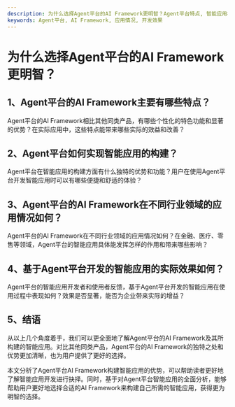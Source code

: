 ```yaml
---
description: 为什么选择Agent平台的AI Framework更明智？Agent平台特点, 智能应用构建
keywords: Agent平台, AI Framework, 应用情况, 开发效果
---
```

# 为什么选择Agent平台的AI Framework更明智？

## 1、Agent平台的AI Framework主要有哪些特点？

Agent平台的AI Framework相比其他同类产品，有哪些个性化的特色功能和显著的优势？在实际应用中，这些特点能带来哪些实际的效益和改善？

## 2、Agent平台如何实现智能应用的构建？

Agent平台在智能应用的构建方面有什么独特的优势和功能？用户在使用Agent平台开发智能应用时可以有哪些便捷和舒适的体验？

## 3、Agent平台的AI Framework在不同行业领域的应用情况如何？

Agent平台的AI Framework在不同行业领域的应用情况如何？在金融、医疗、零售等领域，Agent平台的智能应用具体能发挥怎样的作用和带来哪些影响？

## 4、基于Agent平台开发的智能应用的实际效果如何？

Agent平台的智能应用开发者和使用者反馈，基于Agent平台开发的智能应用在使用过程中表现如何？效果是否显著，能否为企业带来实际的增益？

## 5、结语

从以上几个角度着手，我们可以更全面地了解Agent平台的AI Framework及其所构建的智能应用。对比其他同类产品，Agent平台的AI Framework的独特之处和优势更加清晰，也为用户提供了更好的选择。

本文分析了Agent平台AI Framework构建智能应用的优势，可以帮助读者更好地了解智能应用开发进行抉择。同时，基于对Agent平台智能应用的全面分析，能够帮助用户更好地选择合适的AI Framework来构建自己所需的智能应用，获得更为明智的选择。